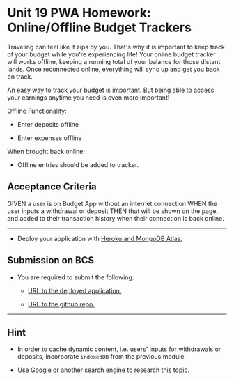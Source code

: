 # Unit 19 PWA Homework: Online/Offline Budget Trackers

Traveling can feel like it zips by you. That's why it is important to keep track of your budget while you're experiencing life! Your online budget tracker will works offline, keeping a running total of your balance for those distant lands. Once reconnected online, everything will sync up and get you back on track. 

An easy way to track your budget is important. But being able to access your earnings anytime you need is even more important! 


Offline Functionality:

  * Enter deposits offline

  * Enter expenses offline

When brought back online:

  * Offline entries should be added to tracker.


## Acceptance Criteria
GIVEN a user is on Budget App without an internet connection
WHEN the user inputs a withdrawal or deposit
THEN that will be shown on the page, and added to their transaction history when their connection is back online.

- - -

* Deploy your application with [Heroku and MongoDB Atlas.](../04-Important/MongoAtlas-Deploy.md)

## Submission on BCS

* You are required to submit the following:

  * [URL to the deployed application.](https://git.heroku.com/pwabudgettrackerjason.git) 

  * [URL to the github repo.](https://github.com/Jasonrosasramirez/progressiveBudgetTracker)

- - -

## Hint

* In order to cache dynamic content, i.e. users' inputs for withdrawals or deposits, incorporate `indexedDB` from the previous module.

* Use [Google](https://www.google.com) or another search engine to research this topic.